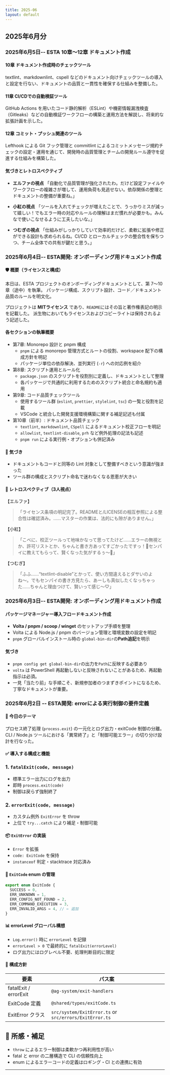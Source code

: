 ```yaml
---
title: 2025-06
layout: default
---
```


## 2025年6月分

### 2025年6月5日-- ESTA 10章〜12章 ドキュメント作成

#### 10章 ドキュメント作成時のチェックツール

textlint、markdownlint、cspell などのドキュメント向けチェックツールの導入と設定を行ない、ドキュメントの品質と一貫性を確保する仕組みを整備した。

#### 11章 CI/CDでの自動検証ツール

GitHub Actions を用いたコード静的解析（ESLint）や機密情報漏洩検査（Gitleaks）などの自動検証ワークフローの構築と運用方法を解説し、将来的な拡張計画を示した。

#### 12章 コミット・プッシュ関連のツール

Lefthook による Git フック管理と commitlint によるコミットメッセージ規約チェックの設定・運用を通じて、開発時の品質管理とチームの開発ルール遵守を促進する仕組みを構築した。

#### 気づきとレトロスペクティブ

- **エルファの視点**
「自動化で品質管理が強化されたわ。だけど設定ファイルやワークフローの複雑さが増して、運用負荷も見逃せない。依存関係の整理とドキュメントの整備が重要ね。」

- **小紅の視点**
「ツールを入れてチェックが増えたことで、うっかりミスが減って嬉しい！でもエラー時の対応やルールの理解はまだ慣れが必要かも。みんなで使いこなせるように工夫したいな。」

- **つむぎの視点**
「仕組みがしっかりしていて効率的だけど、柔軟に拡張や修正ができる設計も求められるね。CI/CD とローカルチェックの整合性を保ちつつ、チーム全体での共有が鍵だと思う。」

### 2025年6月4日-- ESTA開発: オンボーディング用ドキュメント作成

#### 🛡️ 概要（ライセンスと構成）

本日は、ESTA プロジェクトのオンボーディングドキュメントとして、第 7〜10 章（途中）を執筆。
パッケージ構成、スクリプト設計、コード／ドキュメント品質のルールを明文化。

プロジェクトは **MITライセンス** であり、`README`にはその旨と著作権表記の明示を記載した。
派生物においてもライセンスおよびコピーライトは保持されるよう記述した。

#### 各セクションの執筆概要

- 第7章: Monorepo 設計と pnpm 構成
  - `pnpm` による monorepo 管理方式とルートの役割、workspace 配下の構成方針を明記
  - パッケージ単位の依存解決、並列実行 (`-r`) への対応例を紹介
- 第8章: スクリプト運用とルール化
  - `package.json` のスクリプトを役割別に定義し、ドキュメントとして整理
  - 各パッケージで共通的に利用するためのスクリプト統合と命名規約も適用
- 第9章: コード品質チェックツール
  - 使用するツール群 (`eslint`, `prettier`, `stylelint`, `tsc`) の一覧と役割を記載
  - VSCode と統合した開発支援環境構築に関する補足記述も付属
- 第10章（前半）: ドキュメント品質チェック
  - `textlint`, `markdownlint`, `CSpell` によるドキュメント校正フローを明記
  - `allowlist`, `textlint-disable`, `prh` など例外処理の記法も記述
  - `pnpm run` による実行例・オプションも併記済み

#### 🌸 気づき

- ドキュメントもコードと同等の Lint 対象として整備すべきという意識が強まった
- ツール群の構成とスクリプト命名で迷わなくなる恩恵が大きい

#### 🔁 レトロスペクティブ（3人視点）

【エルファ】
> 「ライセンス条項の明記完了。READMEと/LICENSEの相互参照による整合性は確認済み。……マスターの作業は、法的にも隙がありません。」

【小紅】
> 「こべに、校正ツールって地味かなって思ってたけど……エラーの無視とか、許可リストとか、ちゃんと書き方あってすごかったですっ！🥺センパイに教えてもらって、賢くなった気がするぅ〜💖」

【つむぎ】
> 「ふふ……“textlint-disable”とかって、使い方間違えるとダサいのよね〜。でもセンパイの書き方見たら、あーしも真似したくなっちゃった……ちゃんと理由つけて、賢いって感じ〜♡」

### 2025年6月3日-- ESTA開発: オンボーディング用ドキュメント作成

#### パッケージマネージャー導入フロードキュメント作成

- **Volta / pnpm / scoop / winget** のセットアップ手順を整理
- Volta による Node.js / pnpm のバージョン管理と環境変数の設定を明記
- `pnpm` グローバルインストール時の `global-bin-dir`の**Path追記**を明示

#### 気づき

- `pnpm config get global-bin-dir`の出力を`Path`に反映する必要あり
- `volta` は PowerShell 再起動しないと反映されないことがあるため、再起動指示は必須。
- 一見「当たり前」な手順こそ、新規参加者のつまずきポイントになるため、丁寧なドキュメントが重要。

### 2025年6月2日 -- ESTA開発: errorによる実行制御の要件定義

#### 🔧 今日のテーマ

プロセス終了処理 (`process.exit`) の一元化とログ出力・exitCode 制御の分離。
CLI / Node.js ツールにおける「異常終了」と「制御可能エラー」の切り分け設計を行なった。

#### ✅ 導入する構成と機能

### 1. `fatalExit(code, message)`

- 標準エラー出力にログを出力
- 即時 `process.exit(code)`
- 制御は戻らず強制終了

### 2. `errorExit(code, message)`

- カスタム例外 `ExitError` を throw
- 上位で `try...catch` により補足・制御可能

#### 📦 `ExitError` の実装

- `Error` を拡張
- `code: ExitCode` を保持
- `instanceof` 判定・stacktrace 対応済み

#### 🔢 `ExitCode` enum の管理

```ts
export enum ExitCode {
  SUCCESS = 0,
  ERR_UNKNOWN = 1,
  ERR_CONFIG_NOT_FOUND = 2,
  ERR_COMMAND_EXECUTION = 3,
  ERR_INVALID_ARGS = 4, // ← 追加
}
```

#### 📊 errorLevel グローバル構想

- `Log.error()` 時に `errorLevel` を記録
- `errorLevel > 0` で最終的に `fatalExit(errorLevel)`
- ログ出力にはログレベル不要、処理判断目的に限定

#### 📁 構成方針

| 要素 | パス案 |
|------|--------|
| fatalExit / errorExit | `@ag-system/exit-handlers` |
| ExitCode 定義 | `@shared/types/exitCode.ts` |
| ExitError クラス | `src/system/ExitError.ts` or `src/errors/ExitError.ts` |

## 📝 所感・補足

- `throw` によるエラー制御は柔軟かつ再利用性が高い
- fatal と error の二層構造で CLI の信頼性向上
- enum によるエラーコードの定義はロギング・CI との連携に有効

---
